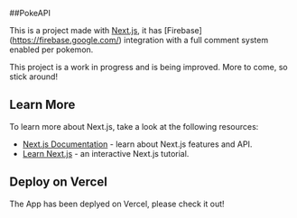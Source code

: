 ##PokeAPI

This is a project made with [Next.js](https://nextjs.org/), it has [Firebase] (https://firebase.google.com/) integration with a full comment system enabled per pokemon.

This project is a work in progress and is being improved. More to come, so stick around!

## Learn More

To learn more about Next.js, take a look at the following resources:

- [Next.js Documentation](https://nextjs.org/docs) - learn about Next.js features and API.
- [Learn Next.js](https://nextjs.org/learn) - an interactive Next.js tutorial.

## Deploy on Vercel

The App has been deplyed on Vercel, please check it out!
